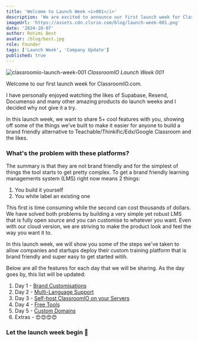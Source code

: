 ```yaml
---
title: 'Welcome to Launch Week <i>001</i>'
description: 'We are excited to announce our first launch week for ClassroomIO.com. We will be sharing a new feature every day for 5 days.'
imageUrl: 'https://assets.cdn.clsrio.com/blog/launch-week-001.png'
date: '2024-10-07'
author: Rotimi Best
avatar: /blog/best.jpg
role: Founder
tags: ['Launch Week', 'Company Update']
published: true
---
```


![classroomio-launch-week-001](https://assets.cdn.clsrio.com/blog/launch-week-001.png)
_ClassroomIO Launch Week 001_

Welcome to our first launch week for ClassroomIO.com.

I have personally enjoyed watching the likes of Supabase, Resend, Documenso and many other amazing products do launch weeks and I decided why not give it a try.

In this launch week, we want to share 5+ cool features with you, showing off some of the things we've built to make it easier for anyone to build a brand friendly alternative to Teachable/Thinkific/Edx/Google Classroom and the likes.

### What's the problem with these platforms?

The summary is that they are not brand friendly and for the simplest of things the tool starts to get pretty complex. To get a brand friendly learning managements system (LMS) right now means 2 things:

1. You build it yourself
2. You white label an existing one

This first is time consuming while the second can cost thousands of dollars. We have solved both problems by building a very simple yet robust LMS that is fully open source and you can customise to whatever you want. Even with our cloud version, we are striving to make the product look and feel the way you want it to.

In this launch week, we will show you some of the steps we've taken to allow companies and startups deploy their custom training platform that is brand friendly and super easy to get started witih.

Below are all the features for each day that we will be sharing. As the day goes by, this list will be updated:

1. Day 1 - [Brand Customisations](/blog/brand-customisations)
2. Day 2 - [Multi-Language Support](/blog/multi-language)
3. Day 3 - [Self-host ClassroomIO on your Servers](/blog/self-host)
4. Day 4 - [Free Tools](/blog/free-tools)
5. Day 5 - [Custom Domains](/blog/custom-domain)
6. Extras - 😍😍😍😍

### Let the launch week begin 🚀
